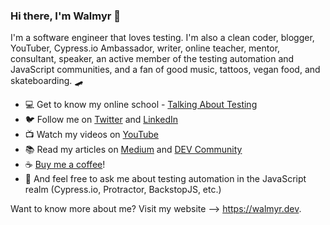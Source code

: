 ### Hi there, I'm Walmyr 👋

I'm a software engineer that loves testing. I'm also a clean coder, blogger, YouTuber, Cypress.io Ambassador, writer, online teacher, mentor, consultant, speaker, an active member of the testing automation and JavaScript communities, and a fan of good music, tattoos, vegan food, and skateboarding. 🛹

- 💻 Get to know my online school - [Talking About Testing](https://udemy.com/user/walmyr)
- 🐦 Follow me on [Twitter](https://twitter.com/@walmyrlimaesilv) and [LinkedIn](https://www.linkedin.com/in/walmyr-lima-e-silva-filho-147a9110a/)
- 📺 Watch my videos on [YouTube](https://www.youtube.com/playlist?list=PL-eblSNRj0QFCgBuHFSSJUeEYDm6wwvHI)
- 📚 Read my articles on [Medium](https://medium.com/@walmyrlimaesilv) and [DEV Community](https://dev.to/walmyrlimaesilv)
- ☕ [Buy me a coffee](https://www.buymeacoffee.com/walmyrtat)! 
- 💬 And feel free to ask me about testing automation in the JavaScript realm (Cypress.io, Protractor, BackstopJS, etc.)

Want to know more about me? Visit my website --> https://walmyr.dev.
